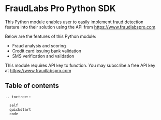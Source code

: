 # FraudLabs Pro Python SDK

This Python module enables user to easily implement fraud detection feature into their solution using the API from https://www.fraudlabspro.com.

Below are the features of this Python module:

* Fraud analysis and scoring
* Credit card issuing bank validation
* SMS verification and validation

This module requires API key to function. You may subscribe a free API key at https://www.fraudlabspro.com


## Table of contents
 ```{eval-rst}
 .. toctree::

   self
   quickstart
   code
 ```